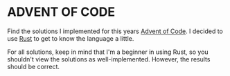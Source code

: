 ADVENT OF CODE
==============

Find the solutions I implemented for this years [Advent of Code](https://adventofcode.com/2020). I decided to use [Rust]() to get to know the language a little.

For all solutions, keep in mind that I'm a beginner in using Rust, so you shouldn't view the solutions as well-implemented. However, the results should be correct.
